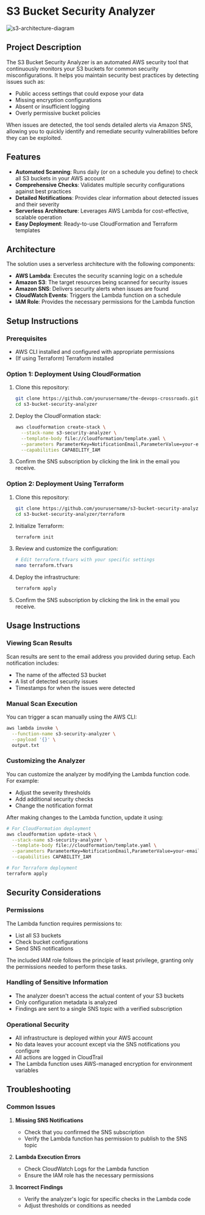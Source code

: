 # S3 Bucket Security Analyzer

![s3-architecture-diagram](https://github.com/user-attachments/assets/4f3dc1e7-4339-4972-8279-5b561ee67895)


## Project Description

The S3 Bucket Security Analyzer is an automated AWS security tool that continuously monitors your S3 buckets for common security misconfigurations. It helps you maintain security best practices by detecting issues such as:

- Public access settings that could expose your data
- Missing encryption configurations
- Absent or insufficient logging
- Overly permissive bucket policies

When issues are detected, the tool sends detailed alerts via Amazon SNS, allowing you to quickly identify and remediate security vulnerabilities before they can be exploited.

## Features

- **Automated Scanning**: Runs daily (or on a schedule you define) to check all S3 buckets in your AWS account
- **Comprehensive Checks**: Validates multiple security configurations against best practices
- **Detailed Notifications**: Provides clear information about detected issues and their severity
- **Serverless Architecture**: Leverages AWS Lambda for cost-effective, scalable operation
- **Easy Deployment**: Ready-to-use CloudFormation and Terraform templates

## Architecture

The solution uses a serverless architecture with the following components:

- **AWS Lambda**: Executes the security scanning logic on a schedule
- **Amazon S3**: The target resources being scanned for security issues
- **Amazon SNS**: Delivers security alerts when issues are found
- **CloudWatch Events**: Triggers the Lambda function on a schedule
- **IAM Role**: Provides the necessary permissions for the Lambda function

## Setup Instructions

### Prerequisites

- AWS CLI installed and configured with appropriate permissions
- (If using Terraform) Terraform installed

### Option 1: Deployment Using CloudFormation

1. Clone this repository:
   ```bash
   git clone https://github.com/yourusername/the-devops-crossroads.git
   cd s3-bucket-security-analyzer
   ```

2. Deploy the CloudFormation stack:
   ```bash
   aws cloudformation create-stack \
     --stack-name s3-security-analyzer \
     --template-body file://cloudformation/template.yaml \
     --parameters ParameterKey=NotificationEmail,ParameterValue=your-email@example.com \
     --capabilities CAPABILITY_IAM
   ```

3. Confirm the SNS subscription by clicking the link in the email you receive.

### Option 2: Deployment Using Terraform

1. Clone this repository:
   ```bash
   git clone https://github.com/yourusername/s3-bucket-security-analyzer.git
   cd s3-bucket-security-analyzer/terraform
   ```

2. Initialize Terraform:
   ```bash
   terraform init
   ```

3. Review and customize the configuration:
   ```bash
   # Edit terraform.tfvars with your specific settings
   nano terraform.tfvars
   ```

4. Deploy the infrastructure:
   ```bash
   terraform apply
   ```

5. Confirm the SNS subscription by clicking the link in the email you receive.

## Usage Instructions

### Viewing Scan Results

Scan results are sent to the email address you provided during setup. Each notification includes:

- The name of the affected S3 bucket
- A list of detected security issues
- Timestamps for when the issues were detected

### Manual Scan Execution

You can trigger a scan manually using the AWS CLI:

```bash
aws lambda invoke \
  --function-name s3-security-analyzer \
  --payload '{}' \
  output.txt
```

### Customizing the Analyzer

You can customize the analyzer by modifying the Lambda function code. For example:

- Adjust the severity thresholds
- Add additional security checks
- Change the notification format

After making changes to the Lambda function, update it using:

```bash
# For CloudFormation deployment
aws cloudformation update-stack \
  --stack-name s3-security-analyzer \
  --template-body file://cloudformation/template.yaml \
  --parameters ParameterKey=NotificationEmail,ParameterValue=your-email@example.com \
  --capabilities CAPABILITY_IAM

# For Terraform deployment
terraform apply
```

## Security Considerations

### Permissions

The Lambda function requires permissions to:
- List all S3 buckets
- Check bucket configurations
- Send SNS notifications

The included IAM role follows the principle of least privilege, granting only the permissions needed to perform these tasks.

### Handling of Sensitive Information

- The analyzer doesn't access the actual content of your S3 buckets
- Only configuration metadata is analyzed
- Findings are sent to a single SNS topic with a verified subscription

### Operational Security

- All infrastructure is deployed within your AWS account
- No data leaves your account except via the SNS notifications you configure
- All actions are logged in CloudTrail
- The Lambda function uses AWS-managed encryption for environment variables

## Troubleshooting

### Common Issues

1. **Missing SNS Notifications**
   - Check that you confirmed the SNS subscription
   - Verify the Lambda function has permission to publish to the SNS topic

2. **Lambda Execution Errors**
   - Check CloudWatch Logs for the Lambda function
   - Ensure the IAM role has the necessary permissions

3. **Incorrect Findings**
   - Verify the analyzer's logic for specific checks in the Lambda code
   - Adjust thresholds or conditions as needed
